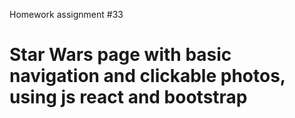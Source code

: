 Homework assignment #33
# Star Wars page with basic navigation and clickable photos, using js react and bootstrap
